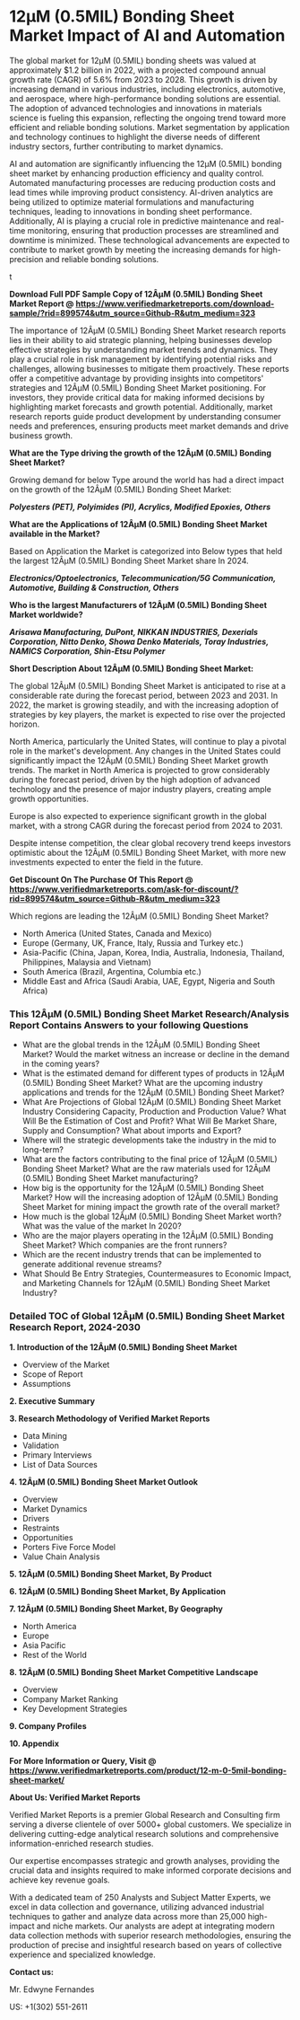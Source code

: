 <meta name="title" content="Global 12µM (0.5MIL) Bonding Sheet Market Impact of AI and Automation"><meta name="description" content="The global market for 12µM (0.5MIL) bonding sheets was valued at approximately $1.2 billion in 2022, with a projected compound annual growth rate (CAGR) of 5.6% from 2"><meta name="title" content="12µM (0.5MIL) Bonding Sheet Market Size, Share, Scope, Trends, Growth, Opportunities, Analysis, Forecast"><h1>12µM (0.5MIL) Bonding Sheet Market Impact of AI and Automation</h1><p>The global market for 12µM (0.5MIL) bonding sheets was valued at approximately $1.2 billion in 2022, with a projected compound annual growth rate (CAGR) of 5.6% from 2023 to 2028. This growth is driven by increasing demand in various industries, including electronics, automotive, and aerospace, where high-performance bonding solutions are essential. The adoption of advanced technologies and innovations in materials science is fueling this expansion, reflecting the ongoing trend toward more efficient and reliable bonding solutions. Market segmentation by application and technology continues to highlight the diverse needs of different industry sectors, further contributing to market dynamics.</p><p>AI and automation are significantly influencing the 12µM (0.5MIL) bonding sheet market by enhancing production efficiency and quality control. Automated manufacturing processes are reducing production costs and lead times while improving product consistency. AI-driven analytics are being utilized to optimize material formulations and manufacturing techniques, leading to innovations in bonding sheet performance. Additionally, AI is playing a crucial role in predictive maintenance and real-time monitoring, ensuring that production processes are streamlined and downtime is minimized. These technological advancements are expected to contribute to market growth by meeting the increasing demands for high-precision and reliable bonding solutions.</p>t</p><p id="" class=""><strong>Download Full PDF Sample Copy of 12ÂµM (0.5MIL) Bonding Sheet Market Report @ <a href="https://www.verifiedmarketreports.com/download-sample/?rid=899574&utm_source=Github-R&utm_medium=323" target="_blank">https://www.verifiedmarketreports.com/download-sample/?rid=899574&utm_source=Github-R&utm_medium=323</a></strong></p><p>The importance of&nbsp;12ÂµM (0.5MIL) Bonding Sheet Market research reports lies in their ability to aid strategic planning, helping businesses develop effective strategies by understanding market trends and dynamics. They play a crucial role in risk management by identifying potential risks and challenges, allowing businesses to mitigate them proactively. These reports offer a competitive advantage by providing insights into competitors' strategies and 12ÂµM (0.5MIL) Bonding Sheet Market positioning. For investors, they provide critical data for making informed decisions by highlighting market forecasts and growth potential. Additionally, market research reports guide product development by understanding consumer needs and preferences, ensuring products meet market demands and drive business growth.</p><p><strong>What are the&nbsp;Type driving the growth of the 12ÂµM (0.5MIL) Bonding Sheet Market?</strong></p><p id="" class="">Growing demand for below Type around the world has had a direct impact on the growth of the 12ÂµM (0.5MIL) Bonding Sheet Market:</p><em><strong>Polyesters (PET), Polyimides (PI), Acrylics, Modified Epoxies, Others</strong></em></p><strong>What are the&nbsp;Applications&nbsp;of 12ÂµM (0.5MIL) Bonding Sheet Market available in the Market?</strong></p><p id="" class="">Based on Application the Market is categorized into Below types that held the largest 12ÂµM (0.5MIL) Bonding Sheet Market share In 2024.</p><em><strong>Electronics/Optoelectronics, Telecommunication/5G Communication, Automotive, Building & Construction, Others</strong></em></p><strong>Who is the largest Manufacturers of 12ÂµM (0.5MIL) Bonding Sheet Market worldwide?</strong></p><p><em><strong>Arisawa Manufacturing, DuPont, NIKKAN INDUSTRIES, Dexerials Corporation, Nitto Denko, Showa Denko Materials, Toray Industries, NAMICS Corporation, Shin-Etsu Polymer</strong></em></p><p id="" class=""><strong>Short Description About 12ÂµM (0.5MIL) Bonding Sheet Market:</strong></p><p>The global 12ÂµM (0.5MIL) Bonding Sheet Market is anticipated to rise at a considerable rate during the forecast period, between 2023 and 2031. In 2022, the market is growing steadily, and with the increasing adoption of strategies by key players, the market is expected to rise over the projected horizon.</p><p>North America, particularly the United States, will continue to play a pivotal role in the market's development. Any changes in the United States could significantly impact the 12ÂµM (0.5MIL) Bonding Sheet Market growth trends. The market in North America is projected to grow considerably during the forecast period, driven by the high adoption of advanced technology and the presence of major industry players, creating ample growth opportunities.</p><p>Europe is also expected to experience significant growth in the global market, with a strong CAGR during the forecast period from 2024 to 2031.</p><p>Despite intense competition, the clear global recovery trend keeps investors optimistic about the 12ÂµM (0.5MIL) Bonding Sheet Market, with more new investments expected to enter the field in the future.</p><p id="" class=""><strong>Get Discount On The Purchase Of This Report @ <a href="https://www.verifiedmarketreports.com/ask-for-discount/?rid=899574&utm_source=Github-R&utm_medium=323" target="_blank">https://www.verifiedmarketreports.com/ask-for-discount/?rid=899574&utm_source=Github-R&utm_medium=323</a></strong></p>Which regions are leading the 12ÂµM (0.5MIL) Bonding Sheet Market?</p><ul><li>North America (United States, Canada and Mexico)</li><li>Europe (Germany, UK, France, Italy, Russia and Turkey etc.)</li><li>Asia-Pacific (China, Japan, Korea, India, Australia, Indonesia, Thailand, Philippines, Malaysia and Vietnam)</li><li>South America (Brazil, Argentina, Columbia etc.)</li><li>Middle East and Africa (Saudi Arabia, UAE, Egypt, Nigeria and South Africa)</li></ul><h3 id="" class="">This 12ÂµM (0.5MIL) Bonding Sheet Market Research/Analysis Report Contains Answers to your following Questions</h3><ul><li>What are the global trends in the 12ÂµM (0.5MIL) Bonding Sheet Market? Would the market witness an increase or decline in the demand in the coming years?</li><li>What is the estimated demand for different types of products in 12ÂµM (0.5MIL) Bonding Sheet Market? What are the upcoming industry applications and trends for the 12ÂµM (0.5MIL) Bonding Sheet Market?</li><li>What Are Projections of Global 12ÂµM (0.5MIL) Bonding Sheet Market Industry Considering Capacity, Production and Production Value? What Will Be the Estimation of Cost and Profit? What Will Be Market Share, Supply and Consumption? What about imports and Export?</li><li>Where will the strategic developments take the industry in the mid to long-term?</li><li>What are the factors contributing to the final price of 12ÂµM (0.5MIL) Bonding Sheet Market? What are the raw materials used for 12ÂµM (0.5MIL) Bonding Sheet Market manufacturing?</li><li>How big is the opportunity for the 12ÂµM (0.5MIL) Bonding Sheet Market? How will the increasing adoption of 12ÂµM (0.5MIL) Bonding Sheet Market for mining impact the growth rate of the overall market?</li><li>How much is the global 12ÂµM (0.5MIL) Bonding Sheet Market worth? What was the value of the market In 2020?</li><li>Who are the major players operating in the 12ÂµM (0.5MIL) Bonding Sheet Market? Which companies are the front runners?</li><li>Which are the recent industry trends that can be implemented to generate additional revenue streams?</li><li>What Should Be Entry Strategies, Countermeasures to Economic Impact, and Marketing Channels for 12ÂµM (0.5MIL) Bonding Sheet Market Industry?</li></ul><h3 id="" class="">Detailed TOC of Global 12ÂµM (0.5MIL) Bonding Sheet Market Research Report, 2024-2030</h3><p id="" class=""><strong>1. Introduction of the 12ÂµM (0.5MIL) Bonding Sheet Market</strong></p><ul><li>Overview of the Market</li><li>Scope of Report</li><li>Assumptions</li></ul><p id="" class=""><strong>2. Executive Summary</strong></p><p id="" class=""><strong>3. Research Methodology of Verified Market Reports</strong></p><ul><li>Data Mining</li><li>Validation</li><li>Primary Interviews</li><li>List of Data Sources</li></ul><p id="" class=""><strong>4. 12ÂµM (0.5MIL) Bonding Sheet Market Outlook</strong></p><ul><li>Overview</li><li>Market Dynamics</li><li>Drivers</li><li>Restraints</li><li>Opportunities</li><li>Porters Five Force Model</li><li>Value Chain Analysis</li></ul><p id="" class=""><strong>5. 12ÂµM (0.5MIL) Bonding Sheet Market, By Product</strong></p><p id="" class=""><strong>6. 12ÂµM (0.5MIL) Bonding Sheet Market, By Application</strong></p><p id="" class=""><strong>7. 12ÂµM (0.5MIL) Bonding Sheet Market, By Geography</strong></p><ul><li>North America</li><li>Europe</li><li>Asia Pacific</li><li>Rest of the World</li></ul><p id="" class=""><strong>8. 12ÂµM (0.5MIL) Bonding Sheet Market Competitive Landscape</strong></p><ul><li>Overview</li><li>Company Market Ranking</li><li>Key Development Strategies</li></ul><p id="" class=""><strong>9. Company Profiles</strong></p><p id="" class=""><strong>10. Appendix</strong></p><p id="" class=""><strong>For More Information or Query, Visit @ <a href="https://www.verifiedmarketreports.com/product/12-m-0-5mil-bonding-sheet-market/" target="_blank">https://www.verifiedmarketreports.com/product/12-m-0-5mil-bonding-sheet-market/</a></strong></p><p id="" class=""><strong>About Us: Verified Market Reports</strong></p><p id="" class="">Verified Market Reports is a premier Global Research and Consulting firm serving a diverse clientele of over 5000+ global customers. We specialize in delivering cutting-edge analytical research solutions and comprehensive information-enriched research studies.</p><p id="" class="">Our expertise encompasses strategic and growth analyses, providing the crucial data and insights required to make informed corporate decisions and achieve key revenue goals.</p><p id="" class="">With a dedicated team of 250 Analysts and Subject Matter Experts, we excel in data collection and governance, utilizing advanced industrial techniques to gather and analyze data across more than 25,000 high-impact and niche markets. Our analysts are adept at integrating modern data collection methods with superior research methodologies, ensuring the production of precise and insightful research based on years of collective experience and specialized knowledge.</p><p id="" class=""><strong>Contact us:</strong></p><p id="" class="">Mr. Edwyne Fernandes</p><p id="" class="">US: +1(302) 551-2611</p>